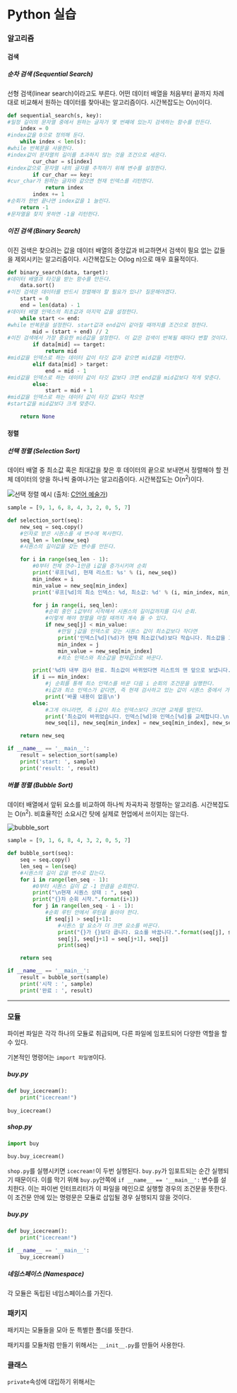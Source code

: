 # Python 실습

### 알고리즘

#### 검색

##### 순차 검색 (Sequential Search)

선형 검색(linear search)이라고도 부른다. 어떤 데이터 배열을 처음부터 끝까지 차례대로 비교해서 원하는 데이터를 찾아내는 알고리즘이다. 시간복잡도는 O(n)이다.

```python
def sequential_search(s, key):
#일정 길이의 문자열 중에서 원하는 글자가 몇 번째에 있는지 검색하는 함수를 만든다. 
    index = 0
#index값을 0으로 정의해 둔다.
    while index < len(s):
#while 반복문을 사용한다.
#index값이 문자열의 길이를 초과하지 않는 것을 조건으로 세운다.
        cur_char = s[index]
#index값으로 문자열 내의 글자를 추적하기 위해 변수를 설정한다.
        if cur_char == key:
#cur_char가 원하는 글자와 같으면 현재 인덱스를 리턴한다.
            return index
        index += 1
#순회가 한번 끝나면 index값을 1 늘린다.
    return -1
#문자열을 찾지 못하면 -1을 리턴한다.
```

##### 이진 검색 (Binary Search)

이진 검색은 찾으려는 값을 데이터 배열의 중앙값과 비교하면서 검색이 필요 없는 값들을 제외시키는 알고리즘이다. 시간복잡도는 O(log n)으로 매우 효율적이다.

```python
def binary_search(data, target):
#데이터 배열과 타깃을 받는 함수를 만든다.
    data.sort()
#이진 검색은 데이터를 반드시 정렬해야 할 필요가 있나? 질문해야겠다.
    start = 0
    end = len(data) - 1
#데이터 배열 인덱스의 최초값과 마지막 값을 설정한다.
    while start <= end:
#while 반복문을 설정한다. start값과 end값이 같아질 때까지를 조건으로 정한다.
        mid = (start + end) // 2
#이진 검색에서 가장 중요한 mid값을 설정한다. 이 값은 검색이 반복될 때마다 변할 것이다.
        if data[mid] == target:
            return mid
#mid값을 인덱스로 하는 데이터 값이 타깃 값과 같으면 mid값을 리턴한다.
        elif data[mid] > target:
            end = mid - 1
#mid값을 인덱스로 하는 데이터 값이 타깃 값보다 크면 end값을 mid값보다 작게 맞춘다.
        else:
            start = mid + 1
#mid값을 인덱스로 하는 데이터 값이 타깃 값보다 작으면
#start값을 mid값보다 크게 맞춘다.

    return None

```


#### 정렬

##### 선택 정렬 (Selection Sort)

데이터 배열 중 최소값 혹은 최대값을 찾은 후 데이터의 끝으로 보내면서 정렬해야 할 전체 데이터의 양을 하나씩 줄여나가는 알고리즘이다. 시간복잡도는 O(n<sup>2</sup>)이다.

![선택 정렬 예시](http://cfile21.uf.tistory.com/image/253B5836546AF3F514A6D1)
(출처: [C언어 예술가](http://thrillfighter.tistory.com/210))

```python
sample = [9, 1, 6, 8, 4, 3, 2, 0, 5, 7]

def selection_sort(seq):
    new_seq = seq.copy()
    #인자로 받은 시퀀스를 새 변수에 복사한다.
    seq_len = len(new_seq)
    #시퀀스의 길이값을 갖는 변수를 만든다.

    for i in range(seq_len - 1):
        #0부터 전체 갯수-1만큼 i값을 증가시키며 순회
        print('루프[%d], 현재 리스트: %s' % (i, new_seq))
        min_index = i
        min_value = new_seq[min_index]
        print('루프[%d]의 최소 인덱스: %d, 최소값: %d' % (i, min_index, min_value))

        for j in range(i, seq_len):
            #순회 중인 i값부터 시작해서 시퀀스의 길이값까지를 다시 순회.
            #이렇게 해야 정렬을 마칠 때까지 계속 돌 수 있다.
            if new_seq[j] < min_value:
                #만일 j값을 인덱스로 갖는 시퀀스 값이 최소값보다 작다면
                print('인덱스[%d](%d)가 현재 최소값(%d)보다 작습니다. 최소값을 교체합니다.' % (j, new_seq[j], min_value))
                min_index = j
                min_value = new_seq[min_index]
                #최소 인덱스와 최소값을 현재값으로 바꾼다.

        print('%d차 내부 검사 완료. 최소값이 바뀌었다면 리스트의 맨 앞으로 보냅니다.' % (i+1))
        if i == min_index:
            #j 순회를 통해 최소 인덱스를 바꾼 다음 i 순회의 조건문을 실행한다.
            #i값과 최소 인덱스가 같다면, 즉 현재 검사하고 있는 값이 시퀀스 중에서 가장 작은 값이라면 통과한다.
            print('바꿀 내용이 없음\n')
        else:
            #그게 아니라면, 즉 i값이 최소 인덱스보다 크다면 교체를 벌인다.
            print('최소값이 바뀌었습니다. 인덱스[%d]와 인덱스[%d]를 교체합니다.\n' % (i, min_index))
            new_seq[i], new_seq[min_index] = new_seq[min_index], new_seq[i]

    return new_seq

if __name__ == '__main__':
    result = selection_sort(sample)
    print('start: ', sample)
    print('result: ', result)

```


##### 버블 정렬 (Bubble Sort)

데이터 배열에서 앞뒤 요소를 비교하여 하나씩 차곡차곡 정렬하는 알고리즘. 시간복잡도는 O(n<sup>2</sup>). 비효율적인 소요시간 탓에 실제로 현업에서 쓰이지는 않는다.

![bubble_sort](https://camo.githubusercontent.com/2cf2f7f3bda7062ae57ca248582604fdc893f50c/687474703a2f2f75706c6f61642e77696b696d656469612e6f72672f77696b6970656469612f636f6d6d6f6e732f352f35342f536f7274696e675f627562626c65736f72745f616e696d2e676966)

```python
sample = [9, 1, 6, 8, 4, 3, 2, 0, 5, 7]

def bubble_sort(seq):
    seq = seq.copy()
    len_seq = len(seq)
    #시퀀스의 길이 값을 변수로 잡는다.
    for i in range(len_seq - 1):
        #0부터 시퀀스 길이 값 -1 만큼을 순회한다.
        print("\n현재 시퀀스 상태 : ", seq)
        print("{}차 순회 시작.".format(i+1))
        for j in range(len_seq - i - 1):
            #순회 루틴 안에서 루틴을 돌아야 한다.
            if seq[j] > seq[j+1]:
                #시퀀스 앞 요소가 더 크면 요소를 바꾼다.
                print("{}가 {}보다 큽니다. 요소를 바꿉니다.".format(seq[j], seq[j+1]))
                seq[j], seq[j+1] = seq[j+1], seq[j]
                print(seq)

    return seq

if __name__ == '__main__':
    result = bubble_sort(sample)
    print('시작 : ', sample)
    print('완료 : ', result)

```


<hr>

### 모듈

파이썬 파일은 각각 하나의 모듈로 취급되며, 다른 파일에 임포트되어 다양한 역할을 할 수 있다.

기본적인 명령어는 `import 파일명`이다.


##### buy.py
```python
def buy_icecream():
	print("icecream!")
    
buy_icecream()

```
##### shop.py
```python
import buy

buy.buy_icecream()
```

`shop.py`를 실행시키면 `icecream!`이 두번 실행된다. `buy.py`가 임포트되는 순간 실행되기 때문이다. 이를 막기 위해 `buy.py`안쪽에 `if __name__ == '__main__':` 변수를 설치한다. 이는 파이썬 인터프리터가 이 파일을 메인으로 실행할 경우의 조건문을 뜻한다. 이 조건문 안에 있는 명령문은 모듈로 삽입될 경우 실행되지 않을 것이다.

##### buy.py
```python
def buy_icecream():
	print("icecream!")

if __name__ == '__main__':
	buy_icecream()

```

##### 네임스페이스 (Namespace)

각 모듈은 독립된 네임스페이스를 가진다. 



### 패키지

패키지는 모듈들을 모아 둔 특별한 폴더를 뜻한다.

패키지를 모듈처럼 만들기 위해서는 `__init__.py`를 만들어 사용한다.

### 클래스


`private`속성에 대입하기 위해서는 
